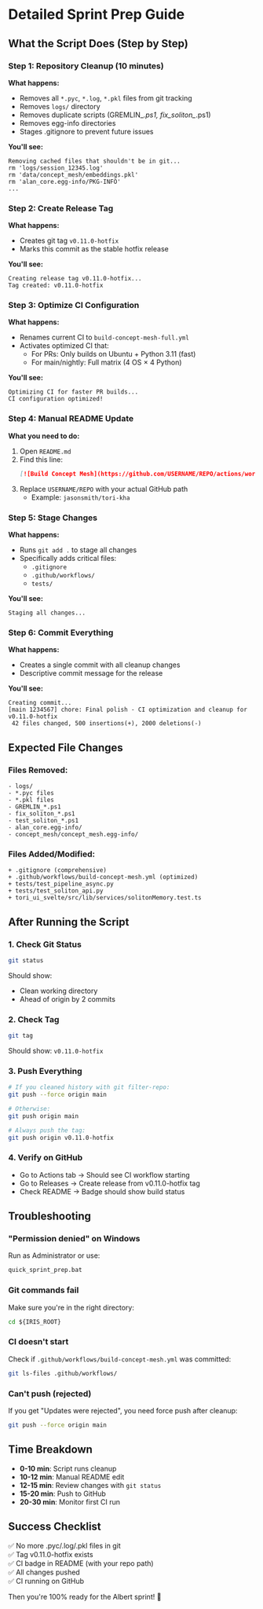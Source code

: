 # Detailed Sprint Prep Guide

## What the Script Does (Step by Step)

### Step 1: Repository Cleanup (10 minutes)
**What happens:**
- Removes all `*.pyc`, `*.log`, `*.pkl` files from git tracking
- Removes `logs/` directory
- Removes duplicate scripts (GREMLIN_*.ps1, fix_soliton_*.ps1)
- Removes egg-info directories
- Stages .gitignore to prevent future issues

**You'll see:**
```
Removing cached files that shouldn't be in git...
rm 'logs/session_12345.log'
rm 'data/concept_mesh/embeddings.pkl'
rm 'alan_core.egg-info/PKG-INFO'
...
```

### Step 2: Create Release Tag
**What happens:**
- Creates git tag `v0.11.0-hotfix`
- Marks this commit as the stable hotfix release

**You'll see:**
```
Creating release tag v0.11.0-hotfix...
Tag created: v0.11.0-hotfix
```

### Step 3: Optimize CI Configuration
**What happens:**
- Renames current CI to `build-concept-mesh-full.yml`
- Activates optimized CI that:
  - For PRs: Only builds on Ubuntu + Python 3.11 (fast)
  - For main/nightly: Full matrix (4 OS × 4 Python)

**You'll see:**
```
Optimizing CI for faster PR builds...
CI configuration optimized!
```

### Step 4: Manual README Update
**What you need to do:**
1. Open `README.md`
2. Find this line:
   ```markdown
   [![Build Concept Mesh](https://github.com/USERNAME/REPO/actions/workflows/build-concept-mesh.yml/badge.svg)]
   ```
3. Replace `USERNAME/REPO` with your actual GitHub path
   - Example: `jasonsmith/tori-kha`

### Step 5: Stage Changes
**What happens:**
- Runs `git add .` to stage all changes
- Specifically adds critical files:
  - `.gitignore`
  - `.github/workflows/`
  - `tests/`

**You'll see:**
```
Staging all changes...
```

### Step 6: Commit Everything
**What happens:**
- Creates a single commit with all cleanup changes
- Descriptive commit message for the release

**You'll see:**
```
Creating commit...
[main 1234567] chore: Final polish - CI optimization and cleanup for v0.11.0-hotfix
 42 files changed, 500 insertions(+), 2000 deletions(-)
```

## Expected File Changes

### Files Removed:
```
- logs/
- *.pyc files
- *.pkl files  
- GREMLIN_*.ps1
- fix_soliton_*.ps1
- test_soliton_*.ps1
- alan_core.egg-info/
- concept_mesh/concept_mesh.egg-info/
```

### Files Added/Modified:
```
+ .gitignore (comprehensive)
+ .github/workflows/build-concept-mesh.yml (optimized)
+ tests/test_pipeline_async.py
+ tests/test_soliton_api.py
+ tori_ui_svelte/src/lib/services/solitonMemory.test.ts
```

## After Running the Script

### 1. Check Git Status
```bash
git status
```
Should show:
- Clean working directory
- Ahead of origin by 2 commits

### 2. Check Tag
```bash
git tag
```
Should show: `v0.11.0-hotfix`

### 3. Push Everything
```bash
# If you cleaned history with git filter-repo:
git push --force origin main

# Otherwise:
git push origin main

# Always push the tag:
git push origin v0.11.0-hotfix
```

### 4. Verify on GitHub
- Go to Actions tab → Should see CI workflow starting
- Go to Releases → Create release from v0.11.0-hotfix tag
- Check README → Badge should show build status

## Troubleshooting

### "Permission denied" on Windows
Run as Administrator or use:
```cmd
quick_sprint_prep.bat
```

### Git commands fail
Make sure you're in the right directory:
```cmd
cd ${IRIS_ROOT}
```

### CI doesn't start
Check if `.github/workflows/build-concept-mesh.yml` was committed:
```bash
git ls-files .github/workflows/
```

### Can't push (rejected)
If you get "Updates were rejected", you need force push after cleanup:
```bash
git push --force origin main
```

## Time Breakdown

- **0-10 min**: Script runs cleanup
- **10-12 min**: Manual README edit  
- **12-15 min**: Review changes with `git status`
- **15-20 min**: Push to GitHub
- **20-30 min**: Monitor first CI run

## Success Checklist

✅ No more .pyc/.log/.pkl files in git  
✅ Tag v0.11.0-hotfix exists  
✅ CI badge in README (with your repo path)  
✅ All changes pushed  
✅ CI running on GitHub  

Then you're 100% ready for the Albert sprint! 🚀
